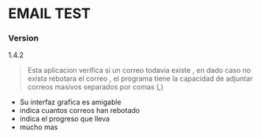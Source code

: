 # EMAIL TEST

### Version
1.4.2


>Esta aplicacion verifica si un correo todavia existe , en dado caso no exista rebotara el correo 
>, el programa tiene la capacidad de adjuntar correos masivos separados por comas (,) 

- Su interfaz grafica es amigable
- indica cuantos correos han rebotado
- indica el progreso que lleva
- mucho mas
